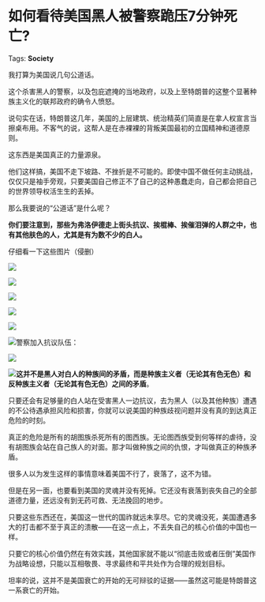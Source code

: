 # 如何看待美国黑人被警察跪压7分钟死亡?

Tags: **Society**

我打算为美国说几句公道话。

这个杀害黑人的警察，以及包庇遮掩的当地政府，以及上至特朗普的这整个显著种族主义化的联邦政府的确令人愤怒。

说句实在话，特朗普这几年，美国的上层建筑、统治精英们简直是在拿人权宣言当擦桌布用。不客气的说，这帮人是在赤裸裸的背叛美国最初的立国精神和道德原则。

这东西是美国真正的力量源泉。

他们这样搞，美国不走下坡路、不挫折是不可能的。即使中国不做任何主动挑战，仅仅只是袖手旁观，只要美国自己修正不了自己的这种愚蠢走向，自己都会把自己的世界领导权活生生的丢掉。

那么我要说的“公道话”是什么呢？

**你们要注意到，那些为弗洛伊德走上街头抗议、挨棍棒、挨催泪弹的人群之中，也有其他肤色的人，尤其是有为数不少的白人。**

仔细看一下这些图片（侵删）

  


![](https://pic1.zhimg.com/50/v2-f9a3c5a54a0f0b1be31d949ece51cbff_hd.jpg?source=1940ef5c)  


![](https://pic1.zhimg.com/50/v2-56c74573ec6b61acafb72a2bdc49e750_hd.jpg?source=1940ef5c)  


  


![](https://pic2.zhimg.com/50/v2-9f8c98ca348ae569c131b83397d44bf1_hd.jpg?source=1940ef5c)  


![](https://pic2.zhimg.com/50/v2-e5c760d1b4d176de6f1a8477010e1944_hd.jpg?source=1940ef5c)  


![](https://pic1.zhimg.com/50/v2-52288933f02a8d1837687810442b1f43_hd.jpg?source=1940ef5c)  


![](https://pic4.zhimg.com/50/v2-fd184d53d2c69224e76b70e0bf25bd08_hd.jpg?source=1940ef5c)警察加入抗议队伍：

![](https://pic1.zhimg.com/50/v2-10b44869bd01a6e09bf20db49155547a_hd.jpg?source=1940ef5c)  


![](https://pic1.zhimg.com/50/v2-13b27e59f5441cf19cc59501af124de9_hd.jpg?source=1940ef5c)**这并不是黑人对白人的种族间的矛盾，而是种族主义者（无论其有色无色）和反种族主义者（无论其有色无色）之间的矛盾**。

只要还会有足够量的白人站在受害黑人一边抗议，去为黑人（以及其他种族）遭遇的不公待遇承担风险和损害，你就可以说美国的种族歧视问题并没有真的到达真正危险的时刻。

真正的危险是所有的胡图族杀死所有的图西族。无论图西族受到何等样的虐待，没有胡图族会站在自己族人的对面。那才叫做种族之间的仇恨，才叫做真正的种族矛盾。

很多人以为发生这样的事情意味着美国不行了，衰落了，这不为错。

但是在另一面，也要看到美国的灵魂并没有死掉。它还没有衰落到丧失自己的全部道德力量，还远没有到无药可救、无法挽回的地步。

只要这些东西还在，美国这一世代的国祚就远未享尽。它的灵魂没死，美国遭遇多大的打击都不至于真正的溃散——在这一点上，不丢失自己的核心价值的中国也一样。

只要它的核心价值仍然在有效实践，其他国家就不能以“彻底击败或者压倒”美国作为战略设想，只能以互相敬畏、寻求最终和平共处作为合理的规划目标。

坦率的说，这并不是美国衰亡的开始的无可辩驳的证据——虽然这可能是特朗普这一系衰亡的开始。



